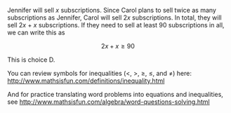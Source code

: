 Jennifer will sell <i>x</i> subscriptions. Since Carol plans to sell twice as
many subscriptions as Jennifer, Carol will sell 2<i>x</i> subscriptions. In
total, they will sell 2<i>x</i> + <i>x</i> subscriptions. If they need to sell at
least 90 subscriptions in all, we can write this as

$$2x + x \geq 90$$

This is choice D.

You can review symbols for inequalities (&lt;, &gt;, ≥, ≤, and ≠) here:
<http://www.mathsisfun.com/definitions/inequality.html>

And for practice translating word problems into equations and
inequalities, see
<http://www.mathsisfun.com/algebra/word-questions-solving.html>
